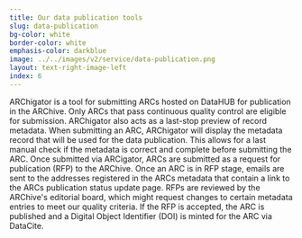 ```yaml
---
title: Our data publication tools
slug: data-publication
bg-color: white
border-color: white
emphasis-color: darkblue
image: ../../images/v2/service/data-publication.png
layout: text-right-image-left
index: 6
---
```


ARChigator is a tool for submitting ARCs hosted on DataHUB for publication in the ARChive. 
Only ARCs that pass continuous quality control are eligible for submission. 
ARChigator also acts as a last-stop preview of record metadata. 
When submitting an ARC, ARChigator will display the metadata record that will be used for the data publication. 
This allows for a last manual check if the metadata is correct and complete before submitting the ARC. 
Once submitted via ARCigator, ARCs are submitted as a request for publication (RFP) to the ARChive. 
Once an ARC is in RFP stage, emails are sent to the addresses registered in the ARCs metadata that contain a link to the ARCs publication status update page. 
RFPs are reviewed by the ARChive's editorial board, which might request changes to certain metadata entries to meet our quality criteria. 
If the RFP is accepted, the ARC is published and a Digital Object Identifier (DOI) is minted for the ARC via DataCite.